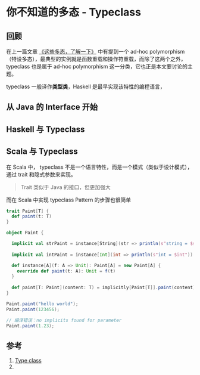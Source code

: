 # 你不知道的多态 - Typeclass



## 回顾

在上一篇文章 [《这些多态，了解一下》](https://blog.cc1234.cc/articles/polymorphism/polymorphism.html) 中有提到一个 ad-hoc polymorphism（特设多态），最典型的实例就是函数重载和操作符重载，而除了这两个之外，typeclass 也是属于 ad-hoc polymorphism 这一分类，它也正是本文要讨论的主题。

typeclass 一般译作**类型类**，Haskell 是最早实现该特性的编程语言，



## 从 Java 的 Interface 开始

  



## Haskell 与 Typeclass





## Scala 与 Typeclass

在 Scala 中， typeclass 不是一个语言特性，而是一个模式（类似于设计模式），通过 trait 和隐式参数来实现。

> Trait 类似于 Java 的接口，但更加强大



而在 Scala 中实现 typeclass Pattern 的步骤也很简单

```scala
trait Paint[T] {
  def paint(t: T)
}
```



```scala
object Paint {

  implicit val strPaint = instance[String](str => println(s"string = $str"))
  
  implicit val intPaint = instance[Int](int => println(s"int = $int"))

  def instance[A](f: A => Unit): Paint[A] = new Paint[A] {
    override def paint(t: A): Unit = f(t)
  }
  
  def paint[T: Paint](content: T) = implicitly[Paint[T]].paint(content)
}
```



```scala
Paint.paint("hello world");
Paint.paint(123456);
```



```scala
// 编译错误：no implicits found for parameter
Paint.paint(1.23);
```











## 参考

1. [Type class](https://en.wikipedia.org/wiki/Type_class)
2. 